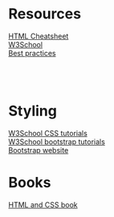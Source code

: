 # Resources 

<a href ="http://www.simplehtmlguide.com/cheatsheet.php"> HTML Cheatsheet </a> <br>
<a href = "https://www.w3schools.com/html/default.asp">  W3School </a><br>
<a href = "https://code.tutsplus.com/tutorials/30-html-best-practices-for-beginners--net-4957"> Best practices </a> <br>
<a href = ""> </a> <br>
<a href = ""> </a> <br>
<a href = ""> </a> <br>

# Styling 
<a href = "https://www.w3schools.com/css/"> W3School CSS tutorials </a> <br>
<a href = "https://www.w3schools.com/bootstrap/default.asp"> W3School bootstrap tutorials</a> <br>
<a href = "https://getbootstrap.com"> Bootstrap website </a> <br>

# Books
<a href = "http://www.htmlandcssbook.com"> HTML and CSS book</a> <br>
<a href = ""> </a> <br>
<a href = ""> </a> <br>

